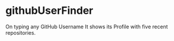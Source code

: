 # githubUserFinder
On typing any GitHub Username It shows its Profile with five recent repositories.
